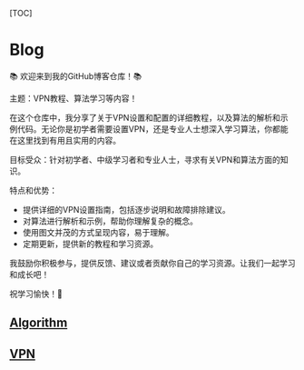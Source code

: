 [TOC]

# Blog

📚 欢迎来到我的GitHub博客仓库！📚

主题：VPN教程、算法学习等内容！

在这个仓库中，我分享了关于VPN设置和配置的详细教程，以及算法的解析和示例代码。无论你是初学者需要设置VPN，还是专业人士想深入学习算法，你都能在这里找到有用且实用的内容。

目标受众：针对初学者、中级学习者和专业人士，寻求有关VPN和算法方面的知识。

特点和优势：

- 提供详细的VPN设置指南，包括逐步说明和故障排除建议。
- 对算法进行解析和示例，帮助你理解复杂的概念。
- 使用图文并茂的方式呈现内容，易于理解。
- 定期更新，提供新的教程和学习资源。

我鼓励你积极参与，提供反馈、建议或者贡献你自己的学习资源。让我们一起学习和成长吧！

祝学习愉快！🌟

## [Algorithm](./Algorithm)


## [VPN](./Vpn)

